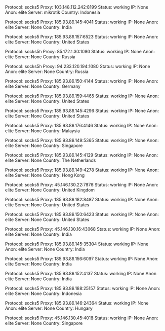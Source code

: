 Protocol: socks5
Proxy: 103.148.112.242:8199
Status: working
IP: None
Anon: elite
Server: mikrotik
Country: Indonesia

Protocol: socks5
Proxy: 185.93.89.145:4041
Status: working
IP: None
Anon: elite
Server: None
Country: India

Protocol: socks5
Proxy: 185.93.89.157:6523
Status: working
IP: None
Anon: elite
Server: None
Country: United States

Protocol: socks5h
Proxy: 85.172.1.30:1080
Status: working
IP: None
Anon: elite
Server: None
Country: Russia

Protocol: socks5h
Proxy: 94.233.120.194:1080
Status: working
IP: None
Anon: elite
Server: None
Country: Russia

Protocol: socks5
Proxy: 185.93.89.150:4144
Status: working
IP: None
Anon: elite
Server: None
Country: Germany

Protocol: socks5
Proxy: 185.93.89.159:4465
Status: working
IP: None
Anon: elite
Server: None
Country: United States

Protocol: socks5
Proxy: 185.93.89.145:4296
Status: working
IP: None
Anon: elite
Server: None
Country: United States

Protocol: socks5
Proxy: 185.93.89.176:4146
Status: working
IP: None
Anon: elite
Server: None
Country: Malaysia

Protocol: socks5
Proxy: 185.93.89.149:5365
Status: working
IP: None
Anon: elite
Server: None
Country: Singapore

Protocol: socks5
Proxy: 185.93.89.145:4129
Status: working
IP: None
Anon: elite
Server: None
Country: The Netherlands

Protocol: socks5
Proxy: 185.93.89.149:4278
Status: working
IP: None
Anon: elite
Server: None
Country: Hong Kong

Protocol: socks5
Proxy: 45.146.130.22:7876
Status: working
IP: None
Anon: elite
Server: None
Country: United Kingdom

Protocol: socks5
Proxy: 185.93.89.182:8487
Status: working
IP: None
Anon: elite
Server: None
Country: United States

Protocol: socks5
Proxy: 185.93.89.150:6423
Status: working
IP: None
Anon: elite
Server: None
Country: United States

Protocol: socks5
Proxy: 45.146.130.16:43068
Status: working
IP: None
Anon: elite
Server: None
Country: India

Protocol: socks5
Proxy: 185.93.89.145:35304
Status: working
IP: None
Anon: elite
Server: None
Country: India

Protocol: socks5
Proxy: 185.93.89.156:6097
Status: working
IP: None
Anon: elite
Server: None
Country: India

Protocol: socks5
Proxy: 185.93.89.152:4137
Status: working
IP: None
Anon: elite
Server: None
Country: India

Protocol: socks5
Proxy: 185.93.89.188:25157
Status: working
IP: None
Anon: elite
Server: None
Country: Indonesia

Protocol: socks5
Proxy: 185.93.89.146:24364
Status: working
IP: None
Anon: elite
Server: None
Country: Hungary

Protocol: socks5
Proxy: 45.146.130.45:4018
Status: working
IP: None
Anon: elite
Server: None
Country: Singapore

